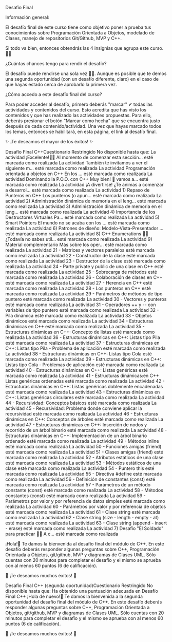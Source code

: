 Desafío Final

Información general:

El desafío final de este curso tiene como objetivo poner a prueba tus conocimientos sobre Programación Orientada a Objetos, modelado de Clases, manejo de repositorios Git/Github, MVP y C++.

Si todo va bien, entonces obtendrás las 4 insignias que agrupa este curso. 🐱‍👤


¿Cuántas chances tengo para rendir el desafío?

El desafío puede rendirse una sola vez 🐱‍👓. Aunque es posible que te demos una segunda oportunidad (con un desafío diferente, claro) en el caso de que hayas estado cerca de aprobarlo la primera vez.
 

¿Cómo accedo a este desafío final del curso?

Para poder acceder al desafío, primero deberás "marcar" ✔ todas las actividades y contenidos del curso. Esto acredita que has visto los contenidos y que has realizado las actividades propuestas. Para ello, deberás presionar el botón "Marcar como hecha" que se encuentra justo después de cada contenido/actividad.
Una vez que hayas marcado todos los temas, entonces se habilitará, en esta página, el link al desafío final. 


 ✨ ¡Te deseamos el mayor de los éxitos! ✨

Desafío Final C++Cuestionario
Restringido No disponible hasta que:
La actividad ¡Excelente!🐱‍👤 Al momento de comenzar esta sección... esté marcada como realizada
La actividad También te invitamos a ver el siguiente m... esté marcada como realizada
La actividad Programación orientada a objetos en C++ En los ... esté marcada como realizada
La actividad Dominando la P.O.O. con C++ Muy bien! 🤩 vamos a... esté marcada como realizada
La actividad ¡A divertirse! ¿Te animas a comenzar a desarrol... esté marcada como realizada
La actividad 1) Repaso de Punteros en C++ Los punteros (o apun... esté marcada como realizada
La actividad 2) Administración dinámica de memoria en el leng... esté marcada como realizada
La actividad 3) Administración dinámica de memoria en el leng... esté marcada como realizada
La actividad 4) Importancia de los Destructores Virtuales Pa... esté marcada como realizada
La actividad 5) Smart Pointers El mundo no se acaba con los ... esté marcada como realizada
La actividad 6) Patrones de diseño: Modelo-Vista-Presentador ... esté marcada como realizada
La actividad 8) C++ Enumerations 🤸‍♀️ ¿Todavía no sabes util... esté marcada como realizada
La actividad 9) Material complementario Más sobre los oper... esté marcada como realizada
La actividad 21 - Matrices y vectores paralelos esté marcada como realizada
La actividad 22 - Constructor de la clase esté marcada como realizada
La actividad 23 - Destructor de la clase esté marcada como realizada
La actividad 24 - Parte private y public de una clase en C++ esté marcada como realizada
La actividad 25 - Sobrecarga de métodos esté marcada como realizada
La actividad 26 - Colaboración de clases en C++ esté marcada como realizada
La actividad 27 - Herencia en C++ esté marcada como realizada
La actividad 28 - Los punteros en C++ esté marcada como realizada
La actividad 29 - Parámetros de métodos de tipo puntero esté marcada como realizada
La actividad 30 - Vectores y punteros esté marcada como realizada
La actividad 31 - Operadores ++ y -- con variables de tipo puntero esté marcada como realizada
La actividad 32 - Pila dinámica esté marcada como realizada
La actividad 33 - Objetos dinámicos esté marcada como realizada
La actividad 34 - Estructuras dinámicas en C++ esté marcada como realizada
La actividad 35 - Estructuras dinámicas en C++: Concepto de listas esté marcada como realizada
La actividad 36 - Estructuras dinámicas en C++: Listas tipo Pila esté marcada como realizada
La actividad 37 - Estructuras dinámicas en C++: Listas tipo Pila - Problema de aplicación esté marcada como realizada
La actividad 38 - Estructuras dinámicas en C++: Listas tipo Cola esté marcada como realizada
La actividad 39 - Estructuras dinámicas en C++: Listas tipo Cola - Problemas de aplicación esté marcada como realizada
La actividad 40 - Estructuras dinámicas en C++: Listas genéricas esté marcada como realizada
La actividad 41 - Estructuras dinámicas:en C++ Listas genéricas ordenadas esté marcada como realizada
La actividad 42 - Estructuras dinámicas en C++: Listas genéricas doblemente encadenadas esté marcada como realizada
La actividad 43 - Estructuras dinámicas en C++: Listas genéricas circulares esté marcada como realizada
La actividad 44 - Recursividad: Conceptos básicos esté marcada como realizada
La actividad 45 - Recursividad: Problema donde conviene aplicar la recursividad esté marcada como realizada
La actividad 46 - Estructuras dinámicas en C++: Conceptos de árboles esté marcada como realizada
La actividad 47 - Estructuras dinámicas en C++: Inserción de nodos y recorrido de un árbol binario esté marcada como realizada
La actividad 48 - Estructuras dinámicas en C++: Implementación de un árbol binario ordenado esté marcada como realizada
La actividad 49 - Métodos inline esté marcada como realizada
La actividad 50 - Funciones amigas (friend) esté marcada como realizada
La actividad 51 - Clases amigas (friend) esté marcada como realizada
La actividad 52 - Atributos estáticos de una clase esté marcada como realizada
La actividad 53 - Métodos estáticos de una clase esté marcada como realizada
La actividad 54 - Puntero this esté marcada como realizada
La actividad 55 - Directiva #define esté marcada como realizada
La actividad 56 - Definición de constantes (const) esté marcada como realizada
La actividad 57 - Parámetros de un método constante (const) esté marcada como realizada
La actividad 58 - Métodos constantes (const) esté marcada como realizada
La actividad 59 - Parámetros por valor y por referencia de datos simples esté marcada como realizada
La actividad 60 - Parámetros por valor y por referencia de objetos esté marcada como realizada
La actividad 61 - Clase string esté marcada como realizada
La actividad 62 - Clase string (size - length - empty - at) esté marcada como realizada
La actividad 63 - Clase string (append - insert - erase) esté marcada como realizada
La actividad 7) Desafío "El Soldado" para practicar 🤸‍♂️ A c... esté marcada como realizada


¡Hola!👾 Te damos la bienvenida al desafío final del módulo de C++.
En este desafío deberás responder algunas preguntas sobre C++, Programación Orientada a Objetos, git/github, MVP y diagramas de Clases UML.
Sólo cuentas con 20 minutos para completar el desafío y el mismo se aprueba con al menos 60 puntos (6 de calificación).

 🚀 ¡Te deseamos muchos éxitos! 🚀

Desafío Final C++ (segunda oportunidad)Cuestionario
Restringido No disponible hasta que: Ha obtenido una puntuación adecuada en Desafío Final C++
¡Hola de nuevo!👾 Te damos la bienvenida a la segunda oportunidad del desafío final del módulo de C++.
En este desafío deberás responder algunas preguntas sobre C++, Programación Orientada a Objetos, git/github, MVP y diagramas de Clases UML.
Sólo cuentas con 20 minutos para completar el desafío y el mismo se aprueba con al menos 60 puntos (6 de calificación).

 🚀 ¡Te deseamos muchos éxitos! 🚀